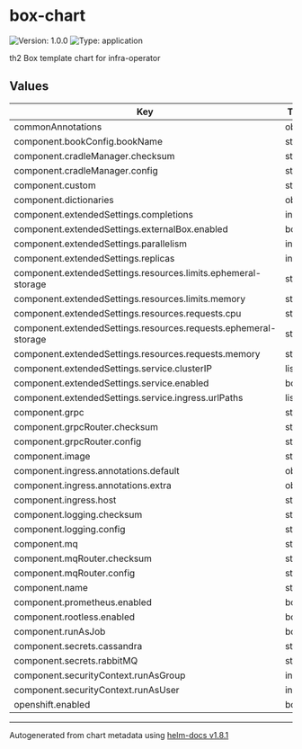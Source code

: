 # box-chart

![Version: 1.0.0](https://img.shields.io/badge/Version-1.0.0-informational?style=flat-square) ![Type: application](https://img.shields.io/badge/Type-application-informational?style=flat-square)

th2 Box template chart for infra-operator

## Values

| Key | Type | Default | Description |
|-----|------|---------|-------------|
| commonAnnotations | object | `{}` |  |
| component.bookConfig.bookName | string | `"defaultBook"` |  |
| component.cradleManager.checksum | string | `"cradleMangerchecksum"` |  |
| component.cradleManager.config | string | `nil` |  |
| component.custom | string | `nil` |  |
| component.dictionaries | object | `{}` |  |
| component.extendedSettings.completions | int | `1` |  |
| component.extendedSettings.externalBox.enabled | bool | `false` |  |
| component.extendedSettings.parallelism | int | `1` |  |
| component.extendedSettings.replicas | int | `1` |  |
| component.extendedSettings.resources.limits.ephemeral-storage | string | `"1Gi"` |  |
| component.extendedSettings.resources.limits.memory | string | `"200Mi"` |  |
| component.extendedSettings.resources.requests.cpu | string | `"50m"` |  |
| component.extendedSettings.resources.requests.ephemeral-storage | string | `"1Gi"` |  |
| component.extendedSettings.resources.requests.memory | string | `"100Mi"` |  |
| component.extendedSettings.service.clusterIP | list | `[]` |  |
| component.extendedSettings.service.enabled | bool | `false` |  |
| component.extendedSettings.service.ingress.urlPaths | list | `[]` |  |
| component.grpc | string | `nil` |  |
| component.grpcRouter.checksum | string | `"grpcchecksum"` |  |
| component.grpcRouter.config | string | `nil` |  |
| component.image | string | `nil` |  |
| component.ingress.annotations.default | object | `{}` |  |
| component.ingress.annotations.extra | object | `{}` |  |
| component.ingress.host | string | `nil` |  |
| component.logging.checksum | string | `"loggingchecksum"` |  |
| component.logging.config | string | `nil` |  |
| component.mq | string | `nil` |  |
| component.mqRouter.checksum | string | `"mqchecksum"` |  |
| component.mqRouter.config | string | `nil` |  |
| component.name | string | `"comp1"` |  |
| component.prometheus.enabled | bool | `false` |  |
| component.rootless.enabled | bool | `false` |  |
| component.runAsJob | bool | `false` |  |
| component.secrets.cassandra | string | `"cassandra"` |  |
| component.secrets.rabbitMQ | string | `"rabbitMQ"` |  |
| component.securityContext.runAsGroup | int | `65635` |  |
| component.securityContext.runAsUser | int | `65635` |  |
| openshift.enabled | bool | `false` |  |

----------------------------------------------
Autogenerated from chart metadata using [helm-docs v1.8.1](https://github.com/norwoodj/helm-docs/releases/v1.8.1)
